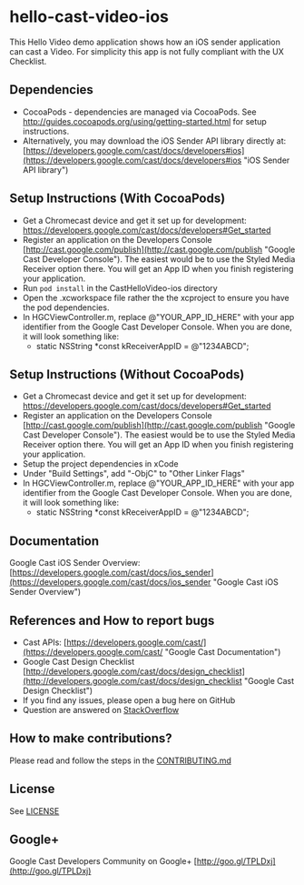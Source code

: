 # hello-cast-video-ios

This Hello Video demo application shows how an iOS sender application can cast a Video.  For simplicity this app is not fully compliant with the UX Checklist. 

## Dependencies
* CocoaPods - dependencies are managed via CocoaPods. See http://guides.cocoapods.org/using/getting-started.html for setup instructions.
* Alternatively, you may download the iOS Sender API library directly at: [https://developers.google.com/cast/docs/developers#ios](https://developers.google.com/cast/docs/developers#ios "iOS Sender API library")

## Setup Instructions (With CocoaPods)
* Get a Chromecast device and get it set up for development: https://developers.google.com/cast/docs/developers#Get_started
* Register an application on the Developers Console [http://cast.google.com/publish](http://cast.google.com/publish "Google Cast Developer Console"). The easiest would be to use the Styled Media Receiver option there. You will get an App ID when you finish registering your application.
* Run `pod install` in the CastHelloVideo-ios directory
* Open the .xcworkspace file rather the the xcproject to ensure you have the pod dependencies.
* In HGCViewController.m, replace @"YOUR\_APP\_ID\_HERE" with your app identifier from the Google Cast Developer Console. When you are done, it will look something like: 
  * static NSString *const kReceiverAppID = @"1234ABCD";

## Setup Instructions (Without CocoaPods)
* Get a Chromecast device and get it set up for development: https://developers.google.com/cast/docs/developers#Get_started
* Register an application on the Developers Console [http://cast.google.com/publish](http://cast.google.com/publish "Google Cast Developer Console"). The easiest would be to use the Styled Media Receiver option there. You will get an App ID when you finish registering your application.
* Setup the project dependencies in xCode
* Under "Build Settings", add "-ObjC" to "Other Linker Flags"
* In HGCViewController.m, replace @"YOUR\_APP\_ID\_HERE" with your app identifier from the Google Cast Developer Console. When you are done, it will look something like: 
  * static NSString *const kReceiverAppID = @"1234ABCD";

## Documentation
Google Cast iOS Sender Overview:  [https://developers.google.com/cast/docs/ios_sender](https://developers.google.com/cast/docs/ios_sender "Google Cast iOS Sender Overview")

## References and How to report bugs
* Cast APIs: [https://developers.google.com/cast/](https://developers.google.com/cast/ "Google Cast Documentation")
* Google Cast Design Checklist [http://developers.google.com/cast/docs/design_checklist](http://developers.google.com/cast/docs/design_checklist "Google Cast Design Checklist")
* If you find any issues, please open a bug here on GitHub
* Question are answered on [StackOverflow](http://stackoverflow.com/questions/tagged/google-cast)

## How to make contributions?
Please read and follow the steps in the [CONTRIBUTING.md](CONTRIBUTING.md)

## License
See [LICENSE](LICENSE)

## Google+
Google Cast Developers Community on Google+ [http://goo.gl/TPLDxj](http://goo.gl/TPLDxj)
